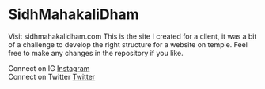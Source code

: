 # SidhMahakaliDham

Visit sidhmahakalidham.com
This is the site I created for a client, it was a bit of a challenge to develop the right structure for a website on temple.
Feel free to make any changes in the repository if you like.

Connect on IG <a href ="https://www.instagram.com/nikhil_malhotra__/">Instagram</a><br>
Connect on Twitter <a href ="https://twitter.com/nikhilm2000"> Twitter</a><br>
